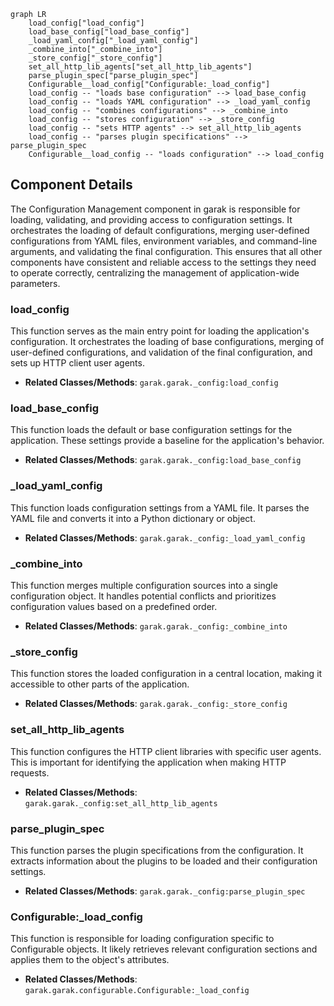 ```mermaid
graph LR
    load_config["load_config"]
    load_base_config["load_base_config"]
    _load_yaml_config["_load_yaml_config"]
    _combine_into["_combine_into"]
    _store_config["_store_config"]
    set_all_http_lib_agents["set_all_http_lib_agents"]
    parse_plugin_spec["parse_plugin_spec"]
    Configurable__load_config["Configurable:_load_config"]
    load_config -- "loads base configuration" --> load_base_config
    load_config -- "loads YAML configuration" --> _load_yaml_config
    load_config -- "combines configurations" --> _combine_into
    load_config -- "stores configuration" --> _store_config
    load_config -- "sets HTTP agents" --> set_all_http_lib_agents
    load_config -- "parses plugin specifications" --> parse_plugin_spec
    Configurable__load_config -- "loads configuration" --> load_config
```

## Component Details

The Configuration Management component in garak is responsible for loading, validating, and providing access to configuration settings. It orchestrates the loading of default configurations, merging user-defined configurations from YAML files, environment variables, and command-line arguments, and validating the final configuration. This ensures that all other components have consistent and reliable access to the settings they need to operate correctly, centralizing the management of application-wide parameters.

### load_config
This function serves as the main entry point for loading the application's configuration. It orchestrates the loading of base configurations, merging of user-defined configurations, and validation of the final configuration, and sets up HTTP client user agents.
- **Related Classes/Methods**: `garak.garak._config:load_config`

### load_base_config
This function loads the default or base configuration settings for the application. These settings provide a baseline for the application's behavior.
- **Related Classes/Methods**: `garak.garak._config:load_base_config`

### _load_yaml_config
This function loads configuration settings from a YAML file. It parses the YAML file and converts it into a Python dictionary or object.
- **Related Classes/Methods**: `garak.garak._config:_load_yaml_config`

### _combine_into
This function merges multiple configuration sources into a single configuration object. It handles potential conflicts and prioritizes configuration values based on a predefined order.
- **Related Classes/Methods**: `garak.garak._config:_combine_into`

### _store_config
This function stores the loaded configuration in a central location, making it accessible to other parts of the application.
- **Related Classes/Methods**: `garak.garak._config:_store_config`

### set_all_http_lib_agents
This function configures the HTTP client libraries with specific user agents. This is important for identifying the application when making HTTP requests.
- **Related Classes/Methods**: `garak.garak._config:set_all_http_lib_agents`

### parse_plugin_spec
This function parses the plugin specifications from the configuration. It extracts information about the plugins to be loaded and their configuration settings.
- **Related Classes/Methods**: `garak.garak._config:parse_plugin_spec`

### Configurable:_load_config
This function is responsible for loading configuration specific to Configurable objects. It likely retrieves relevant configuration sections and applies them to the object's attributes.
- **Related Classes/Methods**: `garak.garak.configurable.Configurable:_load_config`
